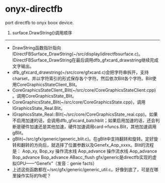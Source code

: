 onyx-directfb
=============

port directfb to onyx boox device.

1. surface.DrawString()调用顺序
--------------------------------
* DrawString函数指针指向IDirectFBSurface\_DrawString(~/src/display/idirectfbsurface.c)。IDirectFBSurface\_DrawString在最后调用dfb\_gfxcard\_drawstring继续完成文字输出。
* dfb\_gfxcard\_drawstring(~/src/core/gfxcard.c)会把字符串拆开，支持charset，并以字符索引的形式保存各个字符。然后依次Blit各个字符。Blit使用CoreGraphicsStateClient\_Blit。
* CoreGraphicsStateClient\_Blit(~/src/core/CoreGraphicsStateClient.cpp)。调用CoreGraphicsState\_Blit。
* CoreGraphicsState\_Blit(~/src/core/CoreGraphicsState.cpp)，调用IGraphicsState\_Real.Blit。
* IGraphicsState\_Real::Blit(~/src/core/CoreGraphicsState\_real.cpp)。如果不启用加速的话，会调用dfb\_gfxcard\_batchblit；如果启用加速的话，还会判断是硬件加速还是其他加速，硬件加速调用card\->funcs.Blit，其他加速调用gBlit。
* gBlit(~/src/gfx/generic/generic\_blit.c)。在gBlit中支持翻转和旋转。定好旋转和翻转的方向后，就选择了位置参数以及Genefx\_Aop\_xxxx。Blit的流程是：
    Aop\_xy, Bop\_xy
    操作流水线
    Aop\_advance
    操作流水线
    Aop\_advance
    Bop\_advance
    Bop\_advance
    ABacc\_flush
gfx/generic是directfb实现的虚拟GPU——“Genefx”（发音：genie facts）
* 上述这些函数都在~/src/gfx/generic/generic\_util.c。好像到底了，可是在哪里操作实际的fb呢？

